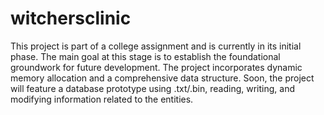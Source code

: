 # witchersclinic

This project is part of a college assignment and is currently in its initial phase. The main goal at this stage is to establish the foundational groundwork for future development. The project incorporates dynamic memory allocation and a comprehensive data structure.
Soon, the project will feature a database prototype using .txt/.bin, reading, writing, and modifying information related to the entities.
